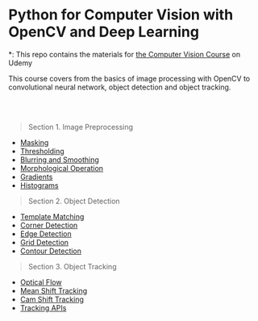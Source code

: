 # Python for Computer Vision with OpenCV and Deep Learning
*: This repo contains the materials for [the Computer Vision Course](https://www.udemy.com/python-for-computer-vision-with-opencv-and-deep-learning/) on Udemy

This course covers from the basics of image processing with OpenCV to convolutional neural network, object detection and object tracking.

<br>
<br>

> Section 1. Image Preprocessing

  * [Masking](https://github.com/jjone36/Udemy_cv2/blob/master/CourseNote/02-Image-Processing/01-masking.ipynb)
  * [Thresholding](https://github.com/jjone36/Udemy_cv2/blob/master/CourseNote/02-Image-Processing/02-Thresholding.ipynb)
  * [Blurring and Smoothing](https://github.com/jjone36/Udemy_cv2/blob/master/CourseNote/02-Image-Processing/03-Blurring-and-Smoothing.ipynb)
  * [Morphological Operation](https://github.com/jjone36/Udemy_cv2/blob/master/CourseNote/02-Image-Processing/04-Morphological-Operators.ipynb)
  * [Gradients](https://github.com/jjone36/Udemy_cv2/blob/master/CourseNote/02-Image-Processing/05-Gradients.ipynb)
  * [Histograms](https://github.com/jjone36/Udemy_cv2/blob/master/CourseNote/02-Image-Processing/06-Histograms.ipynb)


> Section 2. Object Detection

  * [Template Matching](https://github.com/jjone36/Udemy_cv2/blob/master/CourseNote/04-Object-Detection/00-Template-Matching.ipynb)
  * [Corner Detection](https://github.com/jjone36/Udemy_cv2/blob/master/CourseNote/04-Object-Detection/01-Corner-Detection.ipynb)
  * [Edge Detection](https://github.com/jjone36/Udemy_cv2/blob/master/CourseNote/04-Object-Detection/02-Edge-Detection.ipynb)
  * [Grid Detection](https://github.com/jjone36/Udemy_cv2/blob/master/CourseNote/04-Object-Detection/03-Grid-Detection.ipynb)
  * [Contour Detection](https://github.com/jjone36/Udemy_cv2/blob/master/CourseNote/04-Object-Detection/04-Contour-Detection.ipynb)


> Section 3. Object Tracking

  * [Optical Flow](https://github.com/jjone36/Udemy_cv2/blob/master/CourseNote/05-Object-Tracking/00-Optical-Flow.ipynb)
  * [Mean Shift Tracking](https://github.com/jjone36/Udemy_cv2/blob/master/CourseNote/05-Object-Tracking/01-MeanShift-Tracking.ipynb)
  * [Cam Shift Tracking](https://github.com/jjone36/Udemy_cv2/blob/master/CourseNote/05-Object-Tracking/02-CamShift-Tracking.ipynb)
  * [Tracking APIs](https://github.com/jjone36/Udemy_cv2/blob/master/CourseNote/05-Object-Tracking/03-Tracking-APIs.ipynb)

  
